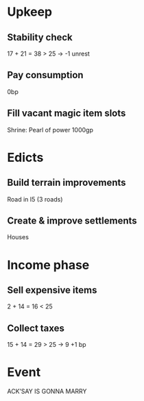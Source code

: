 # Upkeep
## Stability check
17 + 21 = 38 > 25 → -1 unrest
## Pay consumption
0bp
## Fill vacant magic item slots
Shrine: Pearl of power 1000gp
# Edicts
## Build terrain improvements
Road in I5 (3 roads)
## Create & improve settlements
Houses
# Income phase
## Sell expensive items
2 + 14 = 16 < 25 
## Collect taxes
15 + 14 = 29 > 25 → 9 +1 bp
# Event
ACK’SAY IS GONNA MARRY